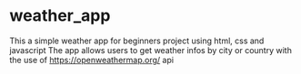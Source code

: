 # weather_app
This a simple weather app for beginners project using html, css and javascript
The app allows users to get weather infos by city or country
with the use of https://openweathermap.org/ api
